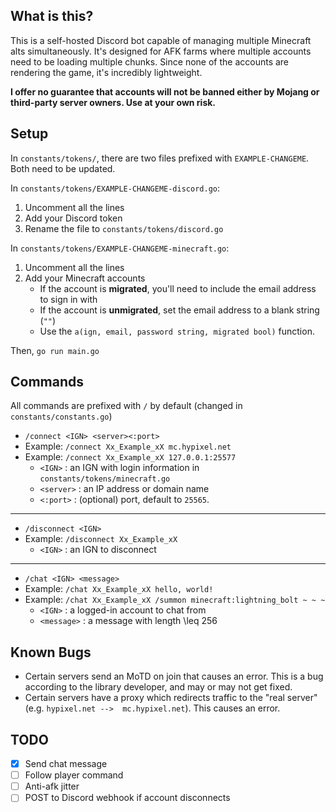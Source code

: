 What is this?
-----
This is a self-hosted Discord bot capable of managing multiple Minecraft alts simultaneously.
It's designed for AFK farms where multiple accounts need to be loading multiple chunks. Since
none of the accounts are rendering the game, it's incredibly lightweight.

**I offer no guarantee that accounts will not be banned either by Mojang or third-party server
owners. Use at your own risk.**

Setup
-----
In `constants/tokens/`, there are two files prefixed with `EXAMPLE-CHANGEME`. Both need to be
updated.

In `constants/tokens/EXAMPLE-CHANGEME-discord.go`:
  1. Uncomment all the lines
  1. Add your Discord token
  1. Rename the file to `constants/tokens/discord.go`
  
In `constants/tokens/EXAMPLE-CHANGEME-minecraft.go`:
  1. Uncomment all the lines
  1. Add your Minecraft accounts
     - If the account is **migrated**, you'll need to include the email address to sign in with
     - If the account is **unmigrated**, set the email address to a blank string (`""`)
     - Use the `a(ign, email, password string, migrated bool)` function.
    
Then, `go run main.go`

Commands
-----
All commands are prefixed with `/` by default (changed in `constants/constants.go`)

  - `/connect <IGN> <server><:port>`
  - Example: `/connect Xx_Example_xX mc.hypixel.net`
  - Example: `/connect Xx_Example_xX 127.0.0.1:25577`
    - `<IGN>` : an IGN with login information in `constants/tokens/minecraft.go`
    - `<server>` : an IP address or domain name
    - `<:port>` : (optional) port, default to `25565`. 
---
  - `/disconnect <IGN>`
  - Example: `/disconnect Xx_Example_xX`
    - `<IGN>` : an IGN to disconnect
---
  - `/chat <IGN> <message>`
  - Example: `/chat Xx_Example_xX hello, world!`
  - Example: `/chat Xx_Example_xX /summon minecraft:lightning_bolt ~ ~ ~`
    - `<IGN>` : a logged-in account to chat from
    - `<message>` : a message with length \leq 256
    
Known Bugs
-----
  - Certain servers send an MoTD on join that causes an error. This is a bug according to the library
  developer, and may or may not get fixed.
  - Certain servers have a proxy which redirects traffic to the "real server" (e.g. `hypixel.net --> 
  mc.hypixel.net`). This causes an error.
    
TODO
-----
  - [X] Send chat message
  - [ ] Follow player command
  - [ ] Anti-afk jitter
  - [ ] POST to Discord webhook if account disconnects